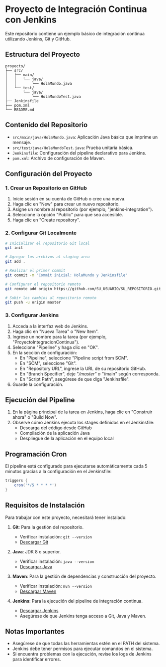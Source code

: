 # Proyecto de Integración Continua con Jenkins

Este repositorio contiene un ejemplo básico de integración continua utilizando Jenkins, Git y GitHub.

## Estructura del Proyecto

```
proyecto/
├── src/
│   ├── main/
│   │   └── java/
│   │       └── HolaMundo.java
│   └── test/
│       └── java/
│           └── HolaMundoTest.java
├── Jenkinsfile
├── pom.xml
└── README.md
```

## Contenido del Repositorio

- `src/main/java/HolaMundo.java`: Aplicación Java básica que imprime un mensaje.
- `src/test/java/HolaMundoTest.java`: Prueba unitaria básica.
- `Jenkinsfile`: Configuración del pipeline declarativo para Jenkins.
- `pom.xml`: Archivo de configuración de Maven.

## Configuración del Proyecto

### 1. Crear un Repositorio en GitHub

1. Inicie sesión en su cuenta de GitHub o cree una nueva.
2. Haga clic en "New" para crear un nuevo repositorio.
3. Asigne un nombre al repositorio (por ejemplo, "jenkins-integration").
4. Seleccione la opción "Public" para que sea accesible.
5. Haga clic en "Create repository".

### 2. Configurar Git Localmente

```bash
# Inicializar el repositorio Git local
git init

# Agregar los archivos al staging area
git add .

# Realizar el primer commit
git commit -m "Commit inicial: HolaMundo y Jenkinsfile"

# Configurar el repositorio remoto
git remote add origin https://github.com/SU_USUARIO/SU_REPOSITORIO.git

# Subir los cambios al repositorio remoto
git push -u origin master
```

### 3. Configurar Jenkins

1. Acceda a la interfaz web de Jenkins.
2. Haga clic en "Nueva Tarea" o "New Item".
3. Ingrese un nombre para la tarea (por ejemplo, "ProyectoIntegracionContinua").
4. Seleccione "Pipeline" y haga clic en "OK".
5. En la sección de configuración:
   - En "Pipeline", seleccione "Pipeline script from SCM".
   - En "SCM", seleccione "Git".
   - En "Repository URL", ingrese la URL de su repositorio GitHub.
   - En "Branch Specifier", deje "*/master" o "*/main" según corresponda.
   - En "Script Path", asegúrese de que diga "Jenkinsfile".
6. Guarde la configuración.

## Ejecución del Pipeline

1. En la página principal de la tarea en Jenkins, haga clic en "Construir ahora" o "Build Now".
2. Observe cómo Jenkins ejecuta los stages definidos en el Jenkinsfile:
   - Descarga del código desde GitHub
   - Compilación de la aplicación Java
   - Despliegue de la aplicación en el equipo local

## Programación Cron

El pipeline está configurado para ejecutarse automáticamente cada 5 minutos gracias a la configuración en el Jenkinsfile:

```groovy
triggers {
    cron('*/5 * * * *')
}
```

## Requisitos de Instalación

Para trabajar con este proyecto, necesitará tener instalado:

1. **Git**: Para la gestión del repositorio.
   - Verificar instalación: `git --version`
   - [Descargar Git](https://git-scm.com/downloads)

2. **Java**: JDK 8 o superior.
   - Verificar instalación: `java --version`
   - [Descargar Java](https://adoptium.net/)

3. **Maven**: Para la gestión de dependencias y construcción del proyecto.
   - Verificar instalación: `mvn --version`
   - [Descargar Maven](https://maven.apache.org/download.cgi)

4. **Jenkins**: Para la ejecución del pipeline de integración continua.
   - [Descargar Jenkins](https://www.jenkins.io/download/)
   - Asegúrese de que Jenkins tenga acceso a Git, Java y Maven.

## Notas Importantes

- Asegúrese de que todas las herramientas estén en el PATH del sistema.
- Jenkins debe tener permisos para ejecutar comandos en el sistema.
- Si encuentra problemas con la ejecución, revise los logs de Jenkins para identificar errores.